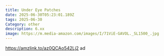 ```yaml
---
title: Under Eye Patches
date: 2025-06-30T05:23:01.189Z
tags: 2025-06-30
Category: other
description: 6.xx
image: https://m.media-amazon.com/images/I/71ViE-GAVOL._SL1500_.jpg
---
```

https://amzlink.to/az0QCAo542Lj2 ad